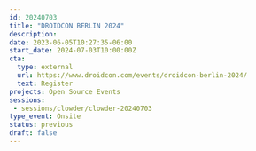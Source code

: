 ```yaml
---
id: 20240703
title: "DROIDCON BERLIN 2024"
description: 
date: 2023-06-05T10:27:35-06:00
start_date: 2024-07-03T10:00:00Z
cta: 
  type: external
  url: https://www.droidcon.com/events/droidcon-berlin-2024/
  text: Register
projects: Open Source Events
sessions: 
 - sessions/clowder/clowder-20240703
type_event: Onsite
status: previous
draft: false
---
```


